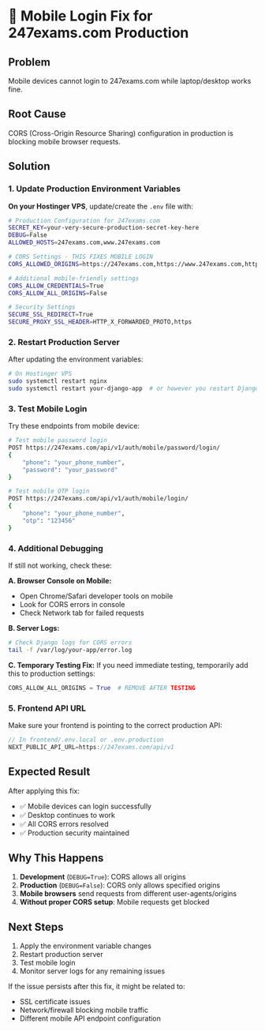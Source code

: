 # 🚨 Mobile Login Fix for 247exams.com Production

## Problem
Mobile devices cannot login to 247exams.com while laptop/desktop works fine.

## Root Cause
CORS (Cross-Origin Resource Sharing) configuration in production is blocking mobile browser requests.

## Solution

### 1. Update Production Environment Variables

**On your Hostinger VPS**, update/create the `.env` file with:

```bash
# Production Configuration for 247exams.com
SECRET_KEY=your-very-secure-production-secret-key-here
DEBUG=False
ALLOWED_HOSTS=247exams.com,www.247exams.com

# CORS Settings - THIS FIXES MOBILE LOGIN
CORS_ALLOWED_ORIGINS=https://247exams.com,https://www.247exams.com,http://247exams.com,http://www.247exams.com

# Additional mobile-friendly settings
CORS_ALLOW_CREDENTIALS=True
CORS_ALLOW_ALL_ORIGINS=False

# Security Settings
SECURE_SSL_REDIRECT=True
SECURE_PROXY_SSL_HEADER=HTTP_X_FORWARDED_PROTO,https
```

### 2. Restart Production Server

After updating the environment variables:

```bash
# On Hostinger VPS
sudo systemctl restart nginx
sudo systemctl restart your-django-app  # or however you restart Django
```

### 3. Test Mobile Login

Try these endpoints from mobile device:

```bash
# Test mobile password login
POST https://247exams.com/api/v1/auth/mobile/password/login/
{
    "phone": "your_phone_number",
    "password": "your_password"
}

# Test mobile OTP login
POST https://247exams.com/api/v1/auth/mobile/login/
{
    "phone": "your_phone_number", 
    "otp": "123456"
}
```

### 4. Additional Debugging

If still not working, check these:

**A. Browser Console on Mobile:**
- Open Chrome/Safari developer tools on mobile
- Look for CORS errors in console
- Check Network tab for failed requests

**B. Server Logs:**
```bash
# Check Django logs for CORS errors
tail -f /var/log/your-app/error.log
```

**C. Temporary Testing Fix:**
If you need immediate testing, temporarily add this to production settings:
```python
CORS_ALLOW_ALL_ORIGINS = True  # REMOVE AFTER TESTING
```

### 5. Frontend API URL

Make sure your frontend is pointing to the correct production API:

```javascript
// In frontend/.env.local or .env.production
NEXT_PUBLIC_API_URL=https://247exams.com/api/v1
```

## Expected Result

After applying this fix:
- ✅ Mobile devices can login successfully
- ✅ Desktop continues to work
- ✅ All CORS errors resolved
- ✅ Production security maintained

## Why This Happens

1. **Development** (`DEBUG=True`): CORS allows all origins
2. **Production** (`DEBUG=False`): CORS only allows specified origins
3. **Mobile browsers** send requests from different user-agents/origins
4. **Without proper CORS setup**: Mobile requests get blocked

## Next Steps

1. Apply the environment variable changes
2. Restart production server
3. Test mobile login
4. Monitor server logs for any remaining issues

If the issue persists after this fix, it might be related to:
- SSL certificate issues
- Network/firewall blocking mobile traffic
- Different mobile API endpoint configuration